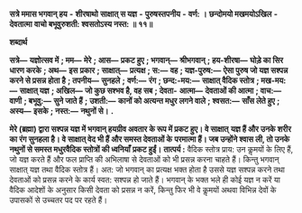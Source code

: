  **सत्रे ममास भगवान् हय** **-** **शीरषाथो** **साक्षात् स यज्ञ** **-** **पुरुषस्तपनीय** **-** **वर्ण: ।** **छन्दोमयो मखमयोऽखिल** **-** **देवतात्मा** **वाचो बभूवुरुशती: श्वसतोऽस्य नस्त: ॥ ११॥** 

**शब्दार्थ** 

**सत्रे—** **यज्ञोत्सव में** **; मम—** **मेरे** **; आस—** **प्रकट हुए** **; भगवान्—** **श्रीभगवान्** **; हय-शीरषा—** **घोड़े का सिर धारण करके** **; अथ—** **इस** **प्रकार** **; साक्षात्—** **प्रत्यक्ष** **; स:—** **वह** **; यज्ञ-पुरुष:—** **ऐसा पुरुष जो यज्ञ सश्पन्न करने से प्रसन्न होता है** **; तपनीय—** **सुनहले** **;** **वर्ण:—** **रंग** **; छन्द:-मय:—** **साक्षात् वैदिक स्तोत्र** **; मख-मय:—** **साक्षात् यज्ञ** **; अखिल—** **जो कुछ सश्भव है, वह सब** **; देवता-** **आत्मा—** **देवताओं की आत्मा** **; वाच:—** **वाणी** **; बभूवु:—** **सुने जाते हैं** **; उशती:—** **कानों को अत्यन्त मधुर लगने वाले** **; श्वसत:—** **साँस लेते हुए** **; अस्य—** **इसके** **; नस्त:—** **नथुनों से।** **.** 

**मेरे (ब्रह्मा) द्वारा सश्पन्न यज्ञ में भगवान् हयग्रीव अवतार के रूप में प्रकट हुए। वे साक्षात्** **यज्ञ हैं और उनके शरीर का रंग सुनहला है। वे साक्षात् वेद भी हैं और समस्त देवताओं के** **परमात्मा हैं। जब उन्होंने श्वास ली, तो उनके नथुनों से समस्त मधुरवैदिक स्तोत्रों की ध्वनियाँ** **प्रकट हुईं।** **तात्पर्य :** वैदिक स्तोत्र प्राय: उन कॢमयों के लिए हैं, जो यज्ञ करते हैं और फल प्राप्ति की अभिलाषा से देवताओं को भी प्रसन्न करना चाहते हैं। किन्तु भगवान् साक्षात् यज्ञ तथा वैदिक स्तोत्र हैं। अत: जो भगवान् का प्रत्यक्ष भक्त होता है उससे यज्ञ सश्पन्न करने तथा देवताओं को प्रसन्न करने के कार्य स्वत: सश्पन्न हो जाते हैं। भगवान् के भक्त भले ही कोई यज्ञ न करें या वैदिक आदेशों के अनुसार किसी देवता को प्रसन्न न करें, किन्तु फिर भी वे कॢमयों अथवा विभिन्न देवों के उपासकों से उच्चतर पद पर रहते हैं। 